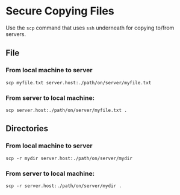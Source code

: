 # Secure Copying Files

Use the `scp` command that uses `ssh` underneath for copying to/from servers.

## File

### From local machine to server

```shell
scp myfile.txt server.host:./path/on/server/myfile.txt
```

### From server to local machine:

```shell
scp server.host:./path/on/server/myfile.txt .
```

## Directories


### From local machine to server

```shell
scp -r mydir server.host:./path/on/server/mydir
```

### From server to local machine:

```shell
scp -r server.host:./path/on/server/mydir .
```

